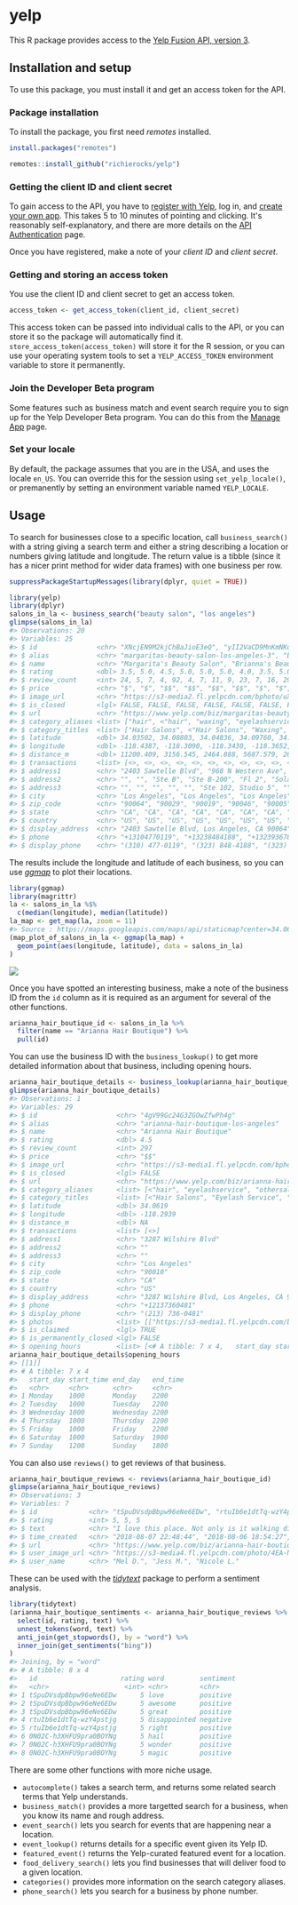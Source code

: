 <!-- README.md is generated from README.Rmd. Please edit that file -->
yelp
====

This R package provides access to the [Yelp Fusion API, version 3](https://www.yelp.com/developers/documentation/v3).

Installation and setup
----------------------

To use this package, you must install it and get an access token for the API.

### Package installation

To install the package, you first need *remotes* installed.

``` r
install.packages("remotes")
```

``` r
remotes::install_github("richierocks/yelp")
```

### Getting the client ID and client secret

To gain access to the API, you have to [register with Yelp](https://www.yelp.com/signup), log in, and [create your own app](https://www.yelp.com/developers/v3/manage_app). This takes 5 to 10 minutes of pointing and clicking. It's reasonably self-explanatory, and there are more details on the [API Authentication](https://www.yelp.com/developers/documentation/v3/authentication) page.

Once you have registered, make a note of your *client ID* and *client secret*.

### Getting and storing an access token

You use the client ID and client secret to get an access token.

``` r
access_token <- get_access_token(client_id, client_secret)
```

This access token can be passed into individual calls to the API, or you can store it so the package will automatically find it. `store_access_token(access_token)` will store it for the R session, or you can use your operating system tools to set a `YELP_ACCESS_TOKEN` environment variable to store it permanently.

### Join the Developer Beta program

Some features such as business match and event search require you to sign up for the Yelp Developer Beta program. You can do this from the [Manage App](https://www.yelp.com/developers/v3/manage_app) page.

### Set your locale

By default, the package assumes that you are in the USA, and uses the locale `en_US`. You can override this for the session using `set_yelp_locale()`, or premanently by setting an environment variable named `YELP_LOCALE`.

Usage
-----

To search for businesses close to a specific location, call `business_search()` with a string giving a search term and either a string describing a location or numbers giving latitude and longitude. The return value is a tibble (since it has a nicer print method for wider data frames) with one business per row.

``` r
suppressPackageStartupMessages(library(dplyr, quiet = TRUE))
```

``` r
library(yelp)
library(dplyr)
salons_in_la <- business_search("beauty salon", "los angeles")
glimpse(salons_in_la)
#> Observations: 20
#> Variables: 25
#> $ id               <chr> "XNcjEN9M2kjChBaJioE3eQ", "yII2VaCD9MnKmNKqEz...
#> $ alias            <chr> "margaritas-beauty-salon-los-angeles-3", "bri...
#> $ name             <chr> "Margarita's Beauty Salon", "Brianna's Beauty...
#> $ rating           <dbl> 3.5, 5.0, 4.5, 5.0, 5.0, 5.0, 4.0, 3.5, 5.0, ...
#> $ review_count     <int> 24, 5, 7, 4, 92, 4, 7, 11, 9, 23, 7, 16, 297,...
#> $ price            <chr> "$", "$", "$$", "$$", "$$", "$$", "$", "$", "...
#> $ image_url        <chr> "https://s3-media2.fl.yelpcdn.com/bphoto/uXL5...
#> $ is_closed        <lgl> FALSE, FALSE, FALSE, FALSE, FALSE, FALSE, FAL...
#> $ url              <chr> "https://www.yelp.com/biz/margaritas-beauty-s...
#> $ category_aliases <list> ["hair", <"hair", "waxing", "eyelashservice"...
#> $ category_titles  <list> ["Hair Salons", <"Hair Salons", "Waxing", "E...
#> $ latitude         <dbl> 34.03502, 34.08803, 34.04836, 34.09760, 34.06...
#> $ longitude        <dbl> -118.4387, -118.3090, -118.3430, -118.3652, -...
#> $ distance_m       <dbl> 11200.409, 3156.545, 2464.888, 5687.579, 2641...
#> $ transactions     <list> [<>, <>, <>, <>, <>, <>, <>, <>, <>, <>, <>,...
#> $ address1         <chr> "2403 Sawtelle Blvd", "968 N Western Ave", "4...
#> $ address2         <chr> "", "", "Ste B", "Ste B-200", "Fl 2", "Sola S...
#> $ address3         <chr> "", "", "", "", "", "Ste 102, Studio 5", "", ...
#> $ city             <chr> "Los Angeles", "Los Angeles", "Los Angeles", ...
#> $ zip_code         <chr> "90064", "90029", "90019", "90046", "90005", ...
#> $ state            <chr> "CA", "CA", "CA", "CA", "CA", "CA", "CA", "CA...
#> $ country          <chr> "US", "US", "US", "US", "US", "US", "US", "US...
#> $ display_address  <chr> "2403 Sawtelle Blvd, Los Angeles, CA 90064", ...
#> $ phone            <chr> "+13104770119", "+13238484188", "+13239367830...
#> $ display_phone    <chr> "(310) 477-0119", "(323) 848-4188", "(323) 93...
```

The results include the longitude and latitude of each business, so you can use [*ggmap*](https://cran.r-project.org/web/packages/ggmap) to plot their locations.

``` r
library(ggmap)
library(magrittr)
la <- salons_in_la %$%
  c(median(longitude), median(latitude))
la_map <- get_map(la, zoom = 11)
#> Source : https://maps.googleapis.com/maps/api/staticmap?center=34.062317,-118.308265&zoom=11&size=640x640&scale=2&maptype=terrain&language=en-EN
(map_plot_of_salons_in_la <- ggmap(la_map) + 
  geom_point(aes(longitude, latitude), data = salons_in_la)
)
```

![](man/figures/README-ggmap-1.png)

<!--

![Map of Los Angeles, with businesses marked as points.](man/figures/README-ggmap-1.png)
-->
Once you have spotted an interesting business, make a note of the business ID from the `id` column as it is required as an argument for several of the other functions.

``` r
arianna_hair_boutique_id <- salons_in_la %>% 
  filter(name == "Arianna Hair Boutique") %>% 
  pull(id)
```

You can use the business ID with the `business_lookup()` to get more detailed information about that business, including opening hours.

``` r
arianna_hair_boutique_details <- business_lookup(arianna_hair_boutique_id)
glimpse(arianna_hair_boutique_details)
#> Observations: 1
#> Variables: 29
#> $ id                    <chr> "4gV99Gc24G3ZGOwZfwPh4g"
#> $ alias                 <chr> "arianna-hair-boutique-los-angeles"
#> $ name                  <chr> "Arianna Hair Boutique"
#> $ rating                <dbl> 4.5
#> $ review_count          <int> 297
#> $ price                 <chr> "$$"
#> $ image_url             <chr> "https://s3-media1.fl.yelpcdn.com/bphoto...
#> $ is_closed             <lgl> FALSE
#> $ url                   <chr> "https://www.yelp.com/biz/arianna-hair-b...
#> $ category_aliases      <list> [<"hair", "eyelashservice", "othersalon...
#> $ category_titles       <list> [<"Hair Salons", "Eyelash Service", "Na...
#> $ latitude              <dbl> 34.0619
#> $ longitude             <dbl> -118.2939
#> $ distance_m            <dbl> NA
#> $ transactions          <list> [<>]
#> $ address1              <chr> "3287 Wilshire Blvd"
#> $ address2              <chr> ""
#> $ address3              <chr> ""
#> $ city                  <chr> "Los Angeles"
#> $ zip_code              <chr> "90010"
#> $ state                 <chr> "CA"
#> $ country               <chr> "US"
#> $ display_address       <chr> "3287 Wilshire Blvd, Los Angeles, CA 90010"
#> $ phone                 <chr> "+12137360481"
#> $ display_phone         <chr> "(213) 736-0481"
#> $ photos                <list> [["https://s3-media1.fl.yelpcdn.com/bph...
#> $ is_claimed            <lgl> TRUE
#> $ is_permanently_closed <lgl> FALSE
#> $ opening_hours         <list> [<# A tibble: 7 x 4,   start_day start_...
arianna_hair_boutique_details$opening_hours
#> [[1]]
#> # A tibble: 7 x 4
#>   start_day start_time end_day   end_time
#>   <chr>     <chr>      <chr>     <chr>   
#> 1 Monday    1000       Monday    2200    
#> 2 Tuesday   1000       Tuesday   2200    
#> 3 Wednesday 1000       Wednesday 2200    
#> 4 Thursday  1000       Thursday  2200    
#> 5 Friday    1000       Friday    2200    
#> 6 Saturday  1000       Saturday  1900    
#> 7 Sunday    1200       Sunday    1800
```

You can also use `reviews()` to get reviews of that business.

``` r
arianna_hair_boutique_reviews <- reviews(arianna_hair_boutique_id)
glimpse(arianna_hair_boutique_reviews)
#> Observations: 3
#> Variables: 7
#> $ id             <chr> "tSpuDVsdpBbpw96eNe6EDw", "rtuIb6e1dtTq-wzY4pst...
#> $ rating         <int> 5, 5, 5
#> $ text           <chr> "I love this place. Not only is it walking dist...
#> $ time_created   <chr> "2018-08-07 22:48:44", "2018-08-06 18:54:27", "...
#> $ url            <chr> "https://www.yelp.com/biz/arianna-hair-boutique...
#> $ user_image_url <chr> "https://s3-media4.fl.yelpcdn.com/photo/4EA-Nlq...
#> $ user_name      <chr> "Mel D.", "Jess M.", "Nicole L."
```

These can be used with the [*tidytext*](https://cran.r-project.org/web/packages/tidytext) package to perform a sentiment analysis.

``` r
library(tidytext)
(arianna_hair_boutique_sentiments <- arianna_hair_boutique_reviews %>% 
  select(id, rating, text) %>% 
  unnest_tokens(word, text) %>% 
  anti_join(get_stopwords(), by = "word") %>% 
  inner_join(get_sentiments("bing"))
)
#> Joining, by = "word"
#> # A tibble: 8 x 4
#>   id                     rating word         sentiment
#>   <chr>                   <int> <chr>        <chr>    
#> 1 tSpuDVsdpBbpw96eNe6EDw      5 love         positive 
#> 2 tSpuDVsdpBbpw96eNe6EDw      5 awesome      positive 
#> 3 tSpuDVsdpBbpw96eNe6EDw      5 great        positive 
#> 4 rtuIb6e1dtTq-wzY4pstjg      5 disappointed negative 
#> 5 rtuIb6e1dtTq-wzY4pstjg      5 right        positive 
#> 6 0N02C-h3XHFU9pra0BOYNg      5 hail         positive 
#> 7 0N02C-h3XHFU9pra0BOYNg      5 wonder       positive 
#> 8 0N02C-h3XHFU9pra0BOYNg      5 magic        positive
```

There are some other functions with more niche usage.

-   `autocomplete()` takes a search term, and returns some related search terms that Yelp understands.
-   `business_match()` provides a more targetted search for a business, when you know its name and rough address.
-   `event_search()` lets you search for events that are happening near a location.
-   `event_lookup()` returns details for a specific event given its Yelp ID.
-   `featured_event()` returns the Yelp-curated featured event for a location.
-   `food_delivery_search()` lets you find businesses that will deliver food to a given location.
-   `categories()` provides more information on the search category aliases.
-   `phone_search()` lets you search for a business by phone number.
